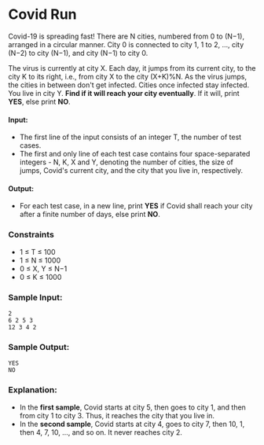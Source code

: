 # Covid Run
Covid-19 is spreading fast! There are N cities, numbered from 0 to (N−1), arranged in a circular manner. City 0 is connected to city 1, 1 to 2, …, city (N−2) to city (N−1), and city (N−1) to city 0.

The virus is currently at city X. Each day, it jumps from its current city, to the city K to its right, i.e., from city X to the city (X+K)%N. As the virus jumps, the cities in between don't get infected. Cities once infected stay infected. You live in city Y. **Find if it will reach your city eventually**. If it will, print **YES**, else print **NO**.

#### Input:
* The first line of the input consists of an integer T, the number of test cases.
* The first and only line of each test case contains four space-separated integers - N, K, X and Y, denoting the number of cities, the size of jumps, Covid's current city, and the city that you live in, respectively.

#### Output:
* For each test case, in a new line, print **YES** if Covid shall reach your city after a finite number of days, else print **NO**.

### Constraints
* 1 ≤ T ≤ 100
* 1 ≤ N ≤ 1000
* 0 ≤ X, Y ≤ N−1
* 0 ≤ K ≤ 1000

### Sample Input:
```
2
6 2 5 3
12 3 4 2
```
### Sample Output:
```
YES
NO
```
### Explanation:
* In the **first sample**, Covid starts at city 5, then goes to city 1, and then from city 1 to city 3. Thus, it reaches the city that you live in.
* In the **second sample**, Covid starts at city 4, goes to city 7, then 10, 1, then 4, 7, 10, …, and so on. It never reaches city 2.
